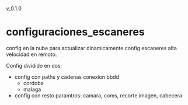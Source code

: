 v_0.1.0
# configuraciones_escaneres
config en la nube para actualizar dinamicamente config escaneres alta velocidad en remoto.

Config dividido en dos: 
- config con paths y cadenas conexion bbdd
  - cordoba
  - malaga 
- config con resto paramtros: camara, coms, recorte imagen, cabecera 
